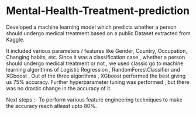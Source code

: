 # Mental-Health-Treatment-prediction
Developed a machine learning model which predicts whether a person should undergo medical treatment based on a public Dataset extracted from Kaggle.

It included various parameters / features like Gender, Country, Occupation, Changing habits, etc.
Since it was a classification case , whether a person should undergo medical treatment or not , we used classic go to machine learning algorithms of Logistic Regression , RandomForestClassifier and XGboost .
Out of the three algorithms , XGboost performed the best giving us 75% accuracy.
Further hyperparameter tuning was performed , but there was no drastic change in the accuracy of it.

Next steps :- To perform various feature engineering techniques to make the accuracy reach atleast upto 80%.
 
